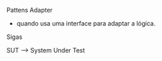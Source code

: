 Pattens
Adapter
 * quando usa uma interface para adaptar a lógica.

 Sigas

  SUT --> System Under Test